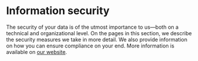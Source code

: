 # Information security

The security of your data is of the utmost importance to us—both on a technical and organizational level.
On the pages in this section, we describe the security measures we take in more detail.
We also provide information on how you can ensure compliance on your end. 
More information is available on [our website](https://pretix.eu/about/en/security).